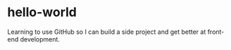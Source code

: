 # hello-world
Learning to use GitHub so I can build a side project and get better at front-end development.
